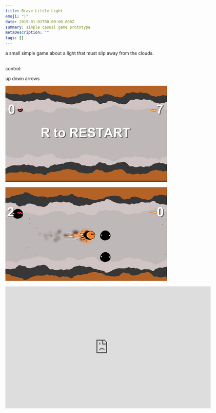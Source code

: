 ```yaml
---
title: Brave Little Light
emoji: "|"
date: 2019-01-01T00:00:00.000Z
summary: simple casual game prototype
metaDescription: ""
tags: []
---
```

a small simple game about a light that must slip away from the clouds.



\
control:

up down arrows



![](/src/assets/img/cover1.jpg)

![](/src/assets/img/cover2.jpg)



<iframe frameborder="0" src="https://itch.io/embed-upload/5709300?color=333333" allowfullscreen="" width="640" height="380"><a href="https://druftpunk.itch.io/brave-little-light">Play Brave Little Light on itch.io</a></iframe>